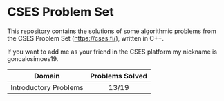 # CSES Problem Set
This repository contains the solutions of some algorithmic problems from the CSES Problem Set (https://cses.fi/), written in C++.

If you want to add me as your friend in the CSES platform my nickname is goncalosimoes19.


|       Domain        |    Problems Solved   |
|:-------------------:|:--------------------:|
| Introductory Problems |        13/19       |
